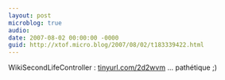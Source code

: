 ```yaml
---
layout: post
microblog: true
audio: 
date: 2007-08-02 00:00:00 -0000
guid: http://xtof.micro.blog/2007/08/02/t183339422.html
---
```

WikiSecondLifeController : [tinyurl.com/2d2wvm](http://tinyurl.com/2d2wvm) ... pathétique ;)
